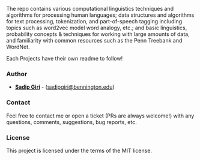 The repo contains various computational linguistics techniques and algorithms for processing human languages; data structures and algorithms for text processing, tokenization, and part-of-speech tagging including topics such as word2vec model word analogy, etc.; and basic linguistics, probability concepts & techniques for working with large amounts of data, and familiarity with common resources such as the Penn Treebank and WordNet.

Each Projects have their own readme to follow!

### Author

* **<a href="https://sadipgiri.github.io">Sadip Giri</a>** - (sadipgiri@bennington.edu)

### Contact

Feel free to contact me or open a ticket (PRs are always welcome!) with any questions, comments, suggestions, bug reports, etc.

### License

This project is licensed under the terms of the MIT license.
